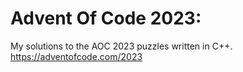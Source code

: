 # Advent Of Code 2023:
My solutions to the AOC 2023 puzzles written in C++.<br/>
https://adventofcode.com/2023
